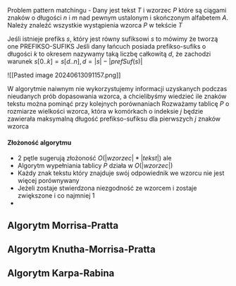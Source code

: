 Problem pattern matchingu - Dany jest tekst $T$ i wzorzec $P$ które są ciągami znaków o długości $n$ i $m$ nad pewnym ustalonym i skończonym alfabetem $A$. Należy znaleźć wszystkie wystąpienia wzorca $P$ w tekście $T$

Jeśli istnieje prefiks $s$, który jest równy sufiksowi $s$ to mówimy że tworzą one PREFIKSO-SUFIKS
Jeśli dany łańcuch posiada prefikso-sufiks o długości $k$ to okresem nazywamy taką liczbę całkowitą $d$, że zachodzi warunek $s[0..k]=s[d..n],d=|s|-|prefSuf(s)|$

![[Pasted image 20240613091157.png]]

W algorytmie naiwnym nie wykorzystujemy informacji uzyskanych podczas nieudanych prób dopasowania wzorca, a chcielibyśmy wiedzieć ile znaków tekstu można pominąć przy kolejnych porównaniach
Rozważamy tablicę $P$ o rozmiarze wielkości wzorca, która w komórkach o indeksie $j$ będzie zawierała maksymalną długość prefikso-sufiksu dla pierwszych $j$ znaków wzorca

#### Złożoność algorytmu
- 2 pętle sugerują złożoność $O(|wzorzec|*|tekst|)$ ale
- Algorytm wypełniania tablicy $P$ działa w $O(|wzorzec|)$
- Każdy znak tekstu który znajduje swój odpowiednik we wzorcu nie jest więcej porównywany
- Jeżeli zostaje stwierdzona niezgodność ze wzorcem i zostaje zwiększone i co najmniej 1
- 
## Algorytm Morrisa-Pratta
## Algorytm Knutha-Morrisa-Pratta
## Algorytm Karpa-Rabina
